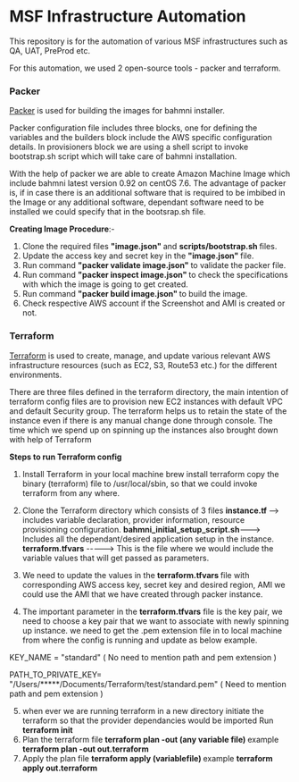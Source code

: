 # MSF Infrastructure Automation
This repository is for the automation of various MSF infrastructures such as QA, UAT, PreProd etc.

For this automation, we used 2 open-source tools - packer and terraform.

### Packer
[Packer](https://packer.io/) is used for building the images for bahmni installer.

Packer configuration file includes three blocks, one for defining the variables and the builders block include the AWS specific configuration details. In provisioners block we are using a shell script to invoke bootstrap.sh script which will take care of bahmni installation.

With the help of packer we are able to create Amazon Machine Image which include bahmni latest version 0.92 on centOS 7.6.
The advantage of packer is, if in case there is an additional software that is required to be imbibed in the Image or any additional software, dependant software need to be installed we could specify that in the bootsrap.sh file.

<b>Creating Image Procedure</b>:-

1. Clone the required files <b>"image.json" </b> and <b> scripts/bootstrap.sh </b> files.
2. Update the access key and secret key in the <b>"image.json" </b> file.
4. Run command <b> "packer validate image.json" </b> to validate the packer file.
5. Run command <b> "packer inspect image.json" </b> to check the specifications with which the image is going to get created.
6. Run command <b> "packer build image.json" </b> to build the image.
7. Check respective AWS account if the Screenshot and AMI is created or not.

### Terraform
[Terraform](https://www.terraform.io/) is used to create, manage, and update various relevant AWS infrastructure resources (such as EC2, S3, Route53 etc.) for the different environments.

There are three files defined in the terraform directory, the main intention of terraform config files are to provision new EC2 instances with default VPC and default Security group. The terraform helps us to retain the state of the instance even if there is any manual change done through console. The time which we spend up on spinning up the instances also brought down with help of </b> Terraform </b>

<b> Steps to run Terraform config </b>

1. Install Terraform in your local machine 
brew install terraform
copy the binary (terraform) file to /usr/local/sbin, so that we could invoke terraform from any where.
2. Clone the Terraform directory which consists of 3 files
 <b>instance.tf </b>       --> includes variable declaration, provider information, resource provisioning configuration.
 <b>bahmni_initial_setup_script.sh</b>---> Includes all the dependant/desired application setup in the instance.
 <b>terraform.tfvars</b> -----> This is the file where we would include the variable values that will get passed as parameters. 
 
3. We need to update the values in the <b> terraform.tfvars </b> file with corresponding AWS access key, secret key and desired region, AMI we could use the AMI that we have created through packer instance.
4. The important parameter in the <b>terraform.tfvars</b> file is the key pair, we need to choose a key pair that we want to associate with newly spinning up instance. we need to get the .pem extension file in to local machine from where the config is running and update as below example.

KEY_NAME = "standard" ( No need to mention path and pem extension )

PATH_TO_PRIVATE_KEY= "/Users/*****/Documents/Terraform/test/standard.pem" ( Need to mention path and pem extension )

5. when ever we are running terraform in a new directory
initiate the terraform so that the provider dependancies would be imported
Run
        <b> terraform init </b>
6. Plan the terraform file
         <b> terraform plan -out (any variable file) </b>
example       <b>   terraform plan -out out.terraform </b>
7. Apply the plan file
          <b> terraform apply (variablefile) </b>
example         <b> terraform apply out.terraform </b>         
